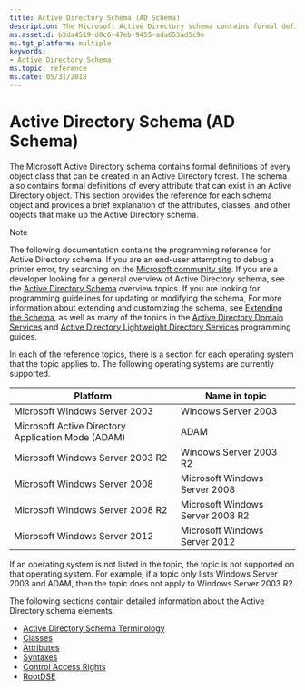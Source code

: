 ```yaml
---
title: Active Directory Schema (AD Schema)
description: The Microsoft Active Directory schema contains formal definitions of every object class that can be created in an Active Directory forest.
ms.assetid: b3da4519-d0c6-47eb-9455-ada653ad5c9e
ms.tgt_platform: multiple
keywords:
- Active Directory Schema
ms.topic: reference
ms.date: 05/31/2018
---
```


# Active Directory Schema (AD Schema)

The Microsoft Active Directory schema contains formal definitions of every object class that can be created in an Active Directory forest. The schema also contains formal definitions of every attribute that can exist in an Active Directory object. This section provides the reference for each schema object and provides a brief explanation of the attributes, classes, and other objects that make up the Active Directory schema.

> [!Note]  
> The following documentation contains the programming reference for Active Directory schema. If you are an end-user attempting to debug a printer error, try searching on the [Microsoft community site](https://answers.microsoft.com). If you are a developer looking for a general overview of Active Directory schema, see the [Active Directory Schema](/windows/desktop/AD/active-directory-schema) overview topics. If you are looking for programming guidelines for updating or modifying the schema, For more information about extending and customizing the schema, see [Extending the Schema](/windows/desktop/AD/extending-the-schema), as well as many of the topics in the [Active Directory Domain Services](/windows/desktop/AD/active-directory-domain-services) and [Active Directory Lightweight Directory Services](/previous-versions/windows/desktop/adam/active-directory-lightweight-directory-services) programming guides.

 

In each of the reference topics, there is a section for each operating system that the topic applies to. The following operating systems are currently supported. 

| Platform                                                      | Name in topic                               |
|---------------------------------------------------------------|---------------------------------------------|
| Microsoft Windows Server 2003<br/>                      | Windows Server 2003<br/>              |
| Microsoft Active Directory Application Mode (ADAM)<br/> | ADAM<br/>                             |
| Microsoft Windows Server 2003 R2<br/>                   | Windows Server 2003 R2<br/>           |
| Microsoft Windows Server 2008<br/>                      | Microsoft Windows Server 2008<br/>    |
| Microsoft Windows Server 2008 R2<br/>                   | Microsoft Windows Server 2008 R2<br/> |
| Microsoft Windows Server 2012<br/>                      | Microsoft Windows Server 2012<br/>    |



 

If an operating system is not listed in the topic, the topic is not supported on that operating system. For example, if a topic only lists Windows Server 2003 and ADAM, then the topic does not apply to Windows Server 2003 R2.

The following sections contain detailed information about the Active Directory schema elements.

-   [Active Directory Schema Terminology](active-directory-schema-site.md)
-   [Classes](classes.md)
-   [Attributes](attributes.md)
-   [Syntaxes](syntaxes.md)
-   [Control Access Rights](control-access-rights.md)
-   [RootDSE](rootdse.md)

 

